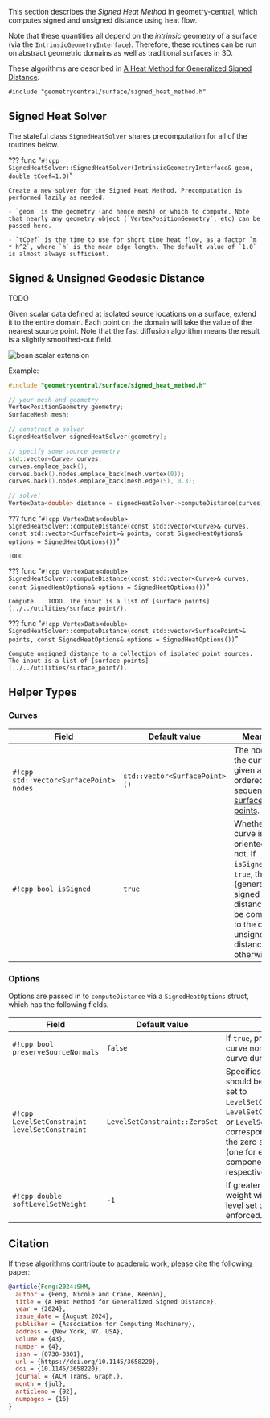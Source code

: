 This section describes the _Signed Heat Method_ in geometry-central, which computes signed and unsigned distance using heat flow.

Note that these quantities all depend on the _intrinsic_ geometry of a surface (via the `IntrinsicGeometryInterface`). Therefore, these routines can be run on abstract geometric domains as well as traditional surfaces in 3D.

These algorithms are described in [A Heat Method for Generalized Signed Distance](https://nzfeng.github.io/research/SignedHeatMethod/SignedDistance.pdf). 

`#include "geometrycentral/surface/signed_heat_method.h"`


## Signed Heat Solver

The stateful class `SignedHeatSolver` shares precomputation for all of the routines below.

??? func "`#!cpp SignedHeatSolver::SignedHeatSolver(IntrinsicGeometryInterface& geom, double tCoef=1.0)`"

    Create a new solver for the Signed Heat Method. Precomputation is performed lazily as needed.

    - `geom` is the geometry (and hence mesh) on which to compute. Note that nearly any geometry object (`VertexPositionGeometry`, etc) can be passed here.

    - `tCoef` is the time to use for short time heat flow, as a factor `m * h^2`, where `h` is the mean edge length. The default value of `1.0` is almost always sufficient.


## Signed & Unsigned Geodesic Distance

TODO

Given scalar data defined at isolated source locations on a surface, extend it to the entire domain. Each point on the domain will take the value of the nearest source point.  Note that the fast diffusion algorithm means the result is a slightly smoothed-out field.

![bean scalar extension](/media/bean_scalar.jpg)

Example:
```cpp
#include "geometrycentral/surface/signed_heat_method.h"

// your mesh and geometry
VertexPositionGeometry geometry;
SurfaceMesh mesh;

// construct a solver
SignedHeatSolver signedHeatSolver(geometry);

// specify some source geometry
std::vector<Curve> curves;
curves.emplace_back();
curves.back().nodes.emplace_back(mesh.vertex(0));
curves.back().nodes.emplace_back(mesh.edge(5), 0.3);

// solve!
VertexData<double> distance = signedHeatSolver->computeDistance(curves);
```

??? func "`#!cpp VertexData<double> SignedHeatSolver::computeDistance(const std::vector<Curve>& curves, const std::vector<SurfacePoint>& points, const SignedHeatOptions& options = SignedHeatOptions())`"

    TODO

??? func "`#!cpp VertexData<double> SignedHeatSolver::computeDistance(const std::vector<Curve>& curves, const SignedHeatOptions& options = SignedHeatOptions())`"

    Compute... TODO. The input is a list of [surface points](../../utilities/surface_point/).

??? func "`#!cpp VertexData<double> SignedHeatSolver::computeDistance(const std::vector<SurfacePoint>& points, const SignedHeatOptions& options = SignedHeatOptions())`"

    Compute unsigned distance to a collection of isolated point sources. The input is a list of [surface points](../../utilities/surface_point/).


## Helper Types

### Curves

| Field | Default value |Meaning|
|---|---|---|
| `#!cpp std::vector<SurfacePoint> nodes`| `std::vector<SurfacePoint>()` | The nodes of the curve, given as an ordered sequence of [surface points](../../utilities/surface_point/). |
| `#!cpp bool isSigned`| `true` | Whether the curve is oriented or not. If `isSigned` is `true`, then (generalized) signed distance will be computed to the curve; unsigned distance otherwise. |

### Options
Options are passed in to `computeDistance` via a `SignedHeatOptions` struct, which has the following fields.

| Field | Default value |Meaning|
|---|---|---|
| `#!cpp bool preserveSourceNormals`| `false` | If `true`, preserve the initial curve normals at the source curve during vector diffusion. |
| `#!cpp LevelSetConstraint levelSetConstraint`| `LevelSetConstraint::ZeroSet` | Specifies how/if level sets should be preserved. Can be set to `LevelSetConstraint::ZeroSet`, `LevelSetConstraint::Multiple`, or `LevelSetConstraint::None`, corresponding to preserving the zero set, mulitple level sets (one for each curve component), or no level sets, respectively. |
| `#!cpp double softLevelSetWeight`| `-1` | If greater than 0, gives the weight with which the given level set constraint is "softly" enforced. |

## Citation

If these algorithms contribute to academic work, please cite the following paper:

```bib
@article{Feng:2024:SHM,
  author = {Feng, Nicole and Crane, Keenan},
  title = {A Heat Method for Generalized Signed Distance},
  year = {2024},
  issue_date = {August 2024},
  publisher = {Association for Computing Machinery},
  address = {New York, NY, USA},
  volume = {43},
  number = {4},
  issn = {0730-0301},
  url = {https://doi.org/10.1145/3658220},
  doi = {10.1145/3658220},
  journal = {ACM Trans. Graph.},
  month = {jul},
  articleno = {92},
  numpages = {16}
}
```
